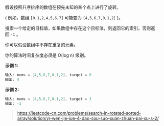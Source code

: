 假设按照升序排序的数组在预先未知的某个点上进行了旋转。

( 例如，数组 `[0,1,2,4,5,6,7]` 可能变为 `[4,5,6,7,0,1,2]` )。

搜索一个给定的目标值，如果数组中存在这个目标值，则返回它的索引，否则返回 `-1` 。

你可以假设数组中不存在重复的元素。

你的算法时间复杂度必须是 O(log n)  级别。

**示例 1:**
```go
输入: nums = [4,5,6,7,0,1,2], target = 0
输出: 4
```

**示例 2:**
```go
输入: nums = [4,5,6,7,0,1,2], target = 3
输出: -1
```

> https://leetcode-cn.com/problems/search-in-rotated-sorted-array/solution/yi-wen-jie-jue-4-dao-sou-suo-xuan-zhuan-pai-xu-s-2/